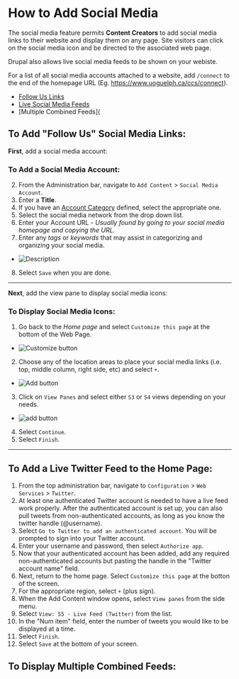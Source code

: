 # How to Add Social Media
The social media feature permits **Content Creators** to add social media links to their website and display them on any page. Site visitors can click on the social media icon and be directed to the associated web page.

Drupal also allows live social media feeds to be shown on your webiste.

For a list of all social media accounts attached to a website, add `/connect` to the end of the homepage URL (Eg. https://www.uoguelph.ca/ccs/connect).

 * [Follow Us Links](#to-add-follow-us-social-media-links)
 * [Live Social Media Feeds](#to-add-a-live-twitter-feed-to-the-home-page)
 * [Multiple Combined Feeds](
 
 
## To Add "Follow Us" Social Media Links:

**First**, add a social media account:

### To Add a Social Media Account:
2. From the Administration bar, navigate to `Add Content` > `Social Media Account`.
3. Enter a **Title**.
4. If you have an [Account Category](/taxonomies.md) defined, select the appropriate one.
5. Select the social media network from the drop down list.
6. Enter your Account URL - *Usually found by going to your social media homepage and copying the URL.*
7. Enter any *tags* or *keywords* that may assist in categorizing and organizing your social media.
 * ![Description](../images/Description.png)
8. Select `Save` when you are done.

_____

**Next**, add the view pane to display social media icons: 

### To Display Social Media Icons:
1. Go back to the *Home page* and select `Customize this page` at the bottom of the Web Page.
 * ![Customize button](../images/Customize.png)
2. Choose any of the location areas to place your social media links (i.e. top, middle column, right side, etc) and select `+`.
  * ![Add button](../images/add.png)
3. Click on `View Panes` and select either `S3` or `S4` views depending on your needs.
  * ![add button](../images/viewsocial.png)
4. Select `Continue`.
5. Select `Finish`.
  
______

## To Add a Live Twitter Feed to the Home Page:

1. From the top administration bar, navigate to `Configuration` > `Web Services` > `Twitter`. 
2. At least one authenticated Twitter account is needed to have a live feed work properly. After the authenticated account is set up, you can also pull tweets from non-authenticated accounts, as long as you know the twitter handle (@username).
3. Select `Go to Twitter to add an authenticated account`. You will be prompted to sign into your Twitter account. 
4. Enter your username and password, then select `Authorize app`. 
5. Now that your authenticated account has been added, add any required non-authenticated accounts but pasting the handle in the "Twitter account name" field. 
6. Next, return to the home page. Select `Customize this page` at the botton of the screen. 
7. For the appropriate region, select `+` (plus sign). 
8. When the Add Content window opens, select `View panes` from the side menu. 
9. Select `View: S5 - Live Feed (Twitter)` from the list. 
10. In the "Num item" field, enter the number of tweets you would like to be displayed at a time. 
11. Select `Finish`. 
12. Select `Save` at the bottom of your screen. 

## To Display Multiple Combined Feeds:
